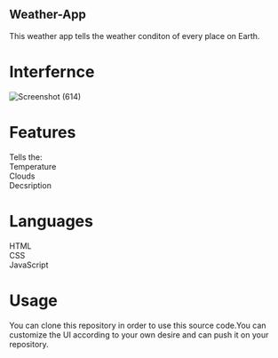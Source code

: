 ## Weather-App
This weather app tells the weather conditon of every place on Earth.
<br>
# Interfernce
![Screenshot (614)](https://user-images.githubusercontent.com/84333937/129439875-083fa79f-73cb-48e3-9df6-3757cbf75635.png)
<br>
# Features
Tells the: <br>
  Temperature <br>
  Clouds <br>
  Decsription <br>

# Languages <br>
  HTML <br>
  CSS <br>
  JavaScript <br>
  
# Usage
 You can clone this repository in order to use this source code.You can customize the UI according to your own desire and can push it on your repository.
  
